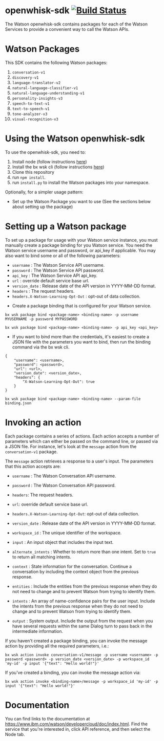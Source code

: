 # openwhisk-sdk [![Build Status](https://travis.ibm.com/Watson/openwhisk-sdk.svg?token=ouxuNEZVg24FqsCxcPYL&branch=master)](https://travis.ibm.com/Watson/openwhisk-sdk)

The Watson openwhisk-sdk contains packages for each of the Watson Services to provide a convenient way to call the Watson APIs.

# Watson Packages

This SDK contains the following Watson packages:

1. `conversation-v1`
2. `discovery-v1`
3. `language-translator-v2`
4. `natural-language-classifier-v1`
5. `natural-language-understanding-v1`
6. `personality-insights-v3`
7. `speech-to-text-v1`
8. `text-to-speech-v1`
9. `tone-analyzer-v3`
10. `visual-recognition-v3`

# Using the Watson openwhisk-sdk

To use the openwhisk-sdk, you need to:

1. Install node (follow instructions [here](https://docs.npmjs.com/getting-started/installing-node))
2. Install the bx wsk cli (follow instructions [here](https://console.bluemix.net/docs/openwhisk/bluemix_cli.html#cloudfunctions_cli))
3. Clone this repository
4. run `npm install`.
5. run `install.py` to install the Watson packages into your namespace.

Optionally, for a simpler usage pattern:

* Set up the Watson Package you want to use (See the sections below about setting up the package)

# Setting up a Watson package

To set up a package for usage with your Watson service instance, you must manually create a package binding for you Watson service. You need the Watson service username and password, or api_key if applicable. You may also want to bind some or all of the following parameters:

* `username` : The Watson Service API username.
* `password` : The Watson Service API password.
* `api_key` : The Watson Service API api_key.
* `url` : override default service base url.
* `version_date` : Release date of the API version in YYYY-MM-DD format.
* `headers` : The request headers.
* `headers.X-Watson-Learning-Opt-Out` : opt-out of data collection.

- Create a package binding that is configured for your Watson service.

```
bx wsk package bind <package-name> <binding-name> -p username MYUSERNAME -p password MYPASSWORD
```

```
bx wsk package bind <package-name> <binding-name> -p api_key <api_key>
```

* If you want to bind more than the credentials, it's easiest to create a JSON file with the parameters you want to bind, then run the binding command via the bx wsk cli.

```
{
    "username": <username>,
    "password": <password>,
    "url": <url>,
    "version_date": <version_date>,
    "headers": {
        "X-Watson-Learning-Opt-Out": true
    }
}
```

```
bx wsk package bind <package-name> <binding-name> --param-file binding.json
```

# Invoking an action

Each package contains a series of actions. Each action accepts a number of parameters which can either be passed on the command line, or passed via a JSON file. For instance, let's look at the `message` action from the `conversation-v1` package.

The `message` action retrieves a response to a user's input. The parameters that this action accepts are:

* `username` : The Watson Conversation API username.

* `password` : The Watson Conversation API password.

* `headers`: The request headers.

* `url`: override default service base url.

* `headers.X-Watson-Learning-Opt-Out`: opt-out of data collection.

* `version_date` : Release date of the API version in YYYY-MM-DD format.

* `workspace_id` : The unique identifier of the workspace.

* `input` : An input object that includes the input text.

* `alternate_intents` : Whether to return more than one intent. Set to `true` to return all matching intents.

* `context` : State information for the conversation. Continue a conversation by including the context object from the previous response.

* `entities` : Include the entities from the previous response when they do not need to change and to prevent Watson from trying to identify them.

* `intents` : An array of name-confidence pairs for the user input. Include the intents from the previous response when they do not need to change and to prevent Watson from trying to identify them.

* `output` : System output. Include the output from the request when you have several requests within the same Dialog turn to pass back in the intermediate information.

If you haven't created a package binding, you can invoke the message action by providing all the required parameters, i.e.:

```
bx wsk action invoke conversation-v1/message -p username <username> -p password <password> -p version_date <version_date> -p workspace_id 'my-id' -p input '{"text": "Hello world!"}'
```

If you've created a binding, you can invoke the message action via:

```
bx wsk action invoke <binding-name>/message -p workspace_id 'my-id' -p input '{"text": "Hello world!"}'
```

# Documentation

You can find links to the documentation at https://www.ibm.com/watson/developercloud/doc/index.html. Find the service that you're interested in, click API reference, and then select the Node tab.
